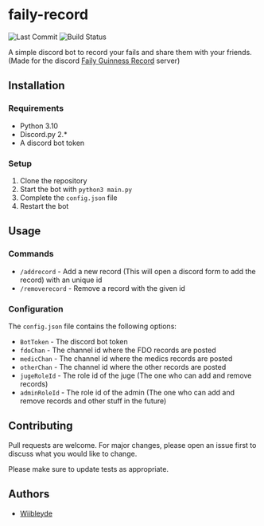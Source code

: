 # faily-record

![Last Commit](https://img.shields.io/github/last-commit/wiibleyde/faily-record.svg)
![Build Status](https://travis-ci.org/wiibleyde/faily-record.svg?branch=master)

A simple discord bot to record your fails and share them with your friends. (Made for the discord [Faily Guinness Record](https://discord.gg/YtGRQs9KHf) server)

## Installation

### Requirements

- Python 3.10
- Discord.py 2.*
- A discord bot token

### Setup

1. Clone the repository
2. Start the bot with `python3 main.py`
3. Complete the `config.json` file
4. Restart the bot

## Usage

### Commands

- `/addrecord` - Add a new record (This will open a discord form to add the record) with an unique id
- `/removerecord` - Remove a record with the given id

### Configuration

The `config.json` file contains the following options:

- `BotToken` - The discord bot token
- `fdoChan` - The channel id where the FDO records are posted
- `medicChan` - The channel id where the medics records are posted
- `otherChan` - The channel id where the other records are posted
- `jugeRoleId` - The role id of the juge (The one who can add and remove records)
- `adminRoleId` - The role id of the admin (The one who can add and remove records and other stuff in the future)

## Contributing

Pull requests are welcome. For major changes, please open an issue first to discuss what you would like to change.

Please make sure to update tests as appropriate.

## Authors

- [Wiibleyde](https://www.github.com/wiibleyde)


